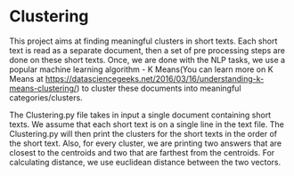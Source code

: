 # Clustering
This project aims at finding meaningful clusters in short texts. Each short text is read as a separate document, then a set of pre processing steps are done on these short texts. Once, we are done with the NLP tasks, we use a popular machine learning algorithm -  K Means(You can learn more on K Means at https://datasciencegeeks.net/2016/03/16/understanding-k-means-clustering/) to cluster these documents into meaningful categories/clusters.

The Clustering.py file takes in input a single document containing short texts. We assume that each short text is on a single line in the text file. The Clustering.py will then print the clusters for the short texts in the order of the short text. Also, for every cluster, we are printing two answers that are closest to the centroids and two that are farthest from the centroids. For calculating distance, we use euclidean distance between the two vectors.

